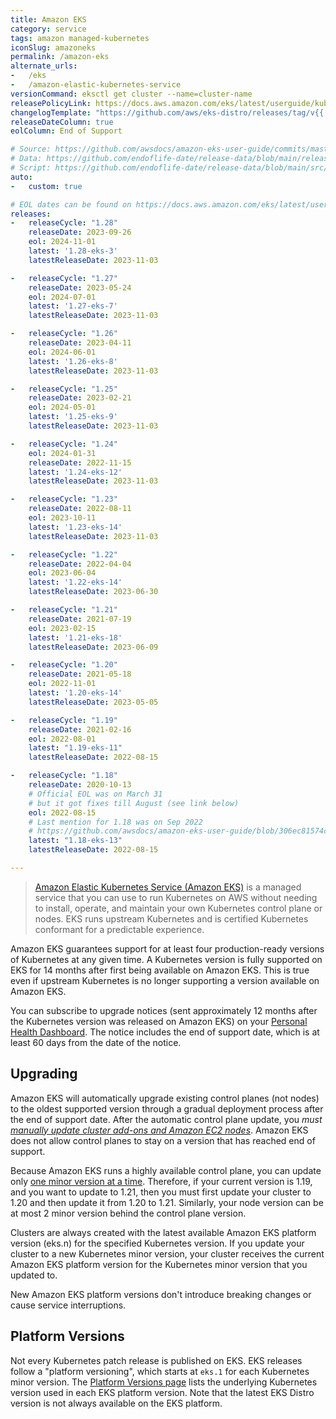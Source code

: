 ```yaml
---
title: Amazon EKS
category: service
tags: amazon managed-kubernetes
iconSlug: amazoneks
permalink: /amazon-eks
alternate_urls:
-   /eks
-   /amazon-elastic-kubernetes-service
versionCommand: eksctl get cluster --name=cluster-name
releasePolicyLink: https://docs.aws.amazon.com/eks/latest/userguide/kubernetes-versions.html
changelogTemplate: "https://github.com/aws/eks-distro/releases/tag/v{{'__LATEST__'|replace:'.','-'}}"
releaseDateColumn: true
eolColumn: End of Support

# Source: https://github.com/awsdocs/amazon-eks-user-guide/commits/master/doc_source/platform-versions.md as source
# Data: https://github.com/endoflife-date/release-data/blob/main/releases/eks.json
# Script: https://github.com/endoflife-date/release-data/blob/main/src/eks.py
auto:
-   custom: true

# EOL dates can be found on https://docs.aws.amazon.com/eks/latest/userguide/kubernetes-versions.html#kubernetes-release-calendar
releases:
-   releaseCycle: "1.28"
    releaseDate: 2023-09-26
    eol: 2024-11-01
    latest: '1.28-eks-3'
    latestReleaseDate: 2023-11-03

-   releaseCycle: "1.27"
    releaseDate: 2023-05-24
    eol: 2024-07-01
    latest: '1.27-eks-7'
    latestReleaseDate: 2023-11-03

-   releaseCycle: "1.26"
    releaseDate: 2023-04-11
    eol: 2024-06-01
    latest: '1.26-eks-8'
    latestReleaseDate: 2023-11-03

-   releaseCycle: "1.25"
    releaseDate: 2023-02-21
    eol: 2024-05-01
    latest: '1.25-eks-9'
    latestReleaseDate: 2023-11-03

-   releaseCycle: "1.24"
    eol: 2024-01-31
    releaseDate: 2022-11-15
    latest: '1.24-eks-12'
    latestReleaseDate: 2023-11-03

-   releaseCycle: "1.23"
    releaseDate: 2022-08-11
    eol: 2023-10-11
    latest: '1.23-eks-14'
    latestReleaseDate: 2023-11-03

-   releaseCycle: "1.22"
    releaseDate: 2022-04-04
    eol: 2023-06-04
    latest: '1.22-eks-14'
    latestReleaseDate: 2023-06-30

-   releaseCycle: "1.21"
    releaseDate: 2021-07-19
    eol: 2023-02-15
    latest: '1.21-eks-18'
    latestReleaseDate: 2023-06-09

-   releaseCycle: "1.20"
    releaseDate: 2021-05-18
    eol: 2022-11-01
    latest: '1.20-eks-14'
    latestReleaseDate: 2023-05-05

-   releaseCycle: "1.19"
    releaseDate: 2021-02-16
    eol: 2022-08-01
    latest: "1.19-eks-11"
    latestReleaseDate: 2022-08-15

-   releaseCycle: "1.18"
    releaseDate: 2020-10-13
    # Official EOL was on March 31
    # but it got fixes till August (see link below)
    eol: 2022-08-15
    # Last mention for 1.18 was on Sep 2022
    # https://github.com/awsdocs/amazon-eks-user-guide/blob/306ec81574cb60ae47b8dbc8834d6c9d0dd3fe66/doc_source/platform-versions.md
    latest: "1.18-eks-13"
    latestReleaseDate: 2022-08-15

---
```


> [Amazon Elastic Kubernetes Service (Amazon EKS)](https://aws.amazon.com/eks/) is a managed service
> that you can use to run Kubernetes on AWS without needing to install, operate, and maintain your
> own Kubernetes control plane or nodes. EKS runs upstream Kubernetes and is certified Kubernetes
> conformant for a predictable experience.

Amazon EKS guarantees support for at least four production-ready versions of Kubernetes at any given
time. A Kubernetes version is fully supported on EKS for 14 months after first being available on
Amazon EKS. This is true even if upstream Kubernetes is no longer supporting a version available on
Amazon EKS.

You can subscribe to upgrade notices (sent approximately 12 months after the Kubernetes version was
released on Amazon EKS) on your [Personal Health Dashboard](https://aws.amazon.com/premiumsupport/technology/personal-health-dashboard/).
The notice includes the end of support date, which is at least 60 days from the date of the notice.

## Upgrading

Amazon EKS will automatically upgrade existing control planes (not nodes) to the oldest supported
version through a gradual deployment process after the end of support date. After the automatic
control plane update, you _must [manually update cluster add-ons and Amazon EC2 nodes](https://docs.aws.amazon.com/eks/latest/userguide/update-cluster.html#update-existing-cluster)_.
Amazon EKS does not allow control planes to stay on a version that has reached end of support.

Because Amazon EKS runs a highly available control plane, you can update only
[one minor version at a time](https://kubernetes.io/releases/version-skew-policy/#kube-apiserver).
Therefore, if your current version is 1.19, and you want to update to 1.21, then you must first
update your cluster to 1.20 and then update it from 1.20 to 1.21.
Similarly, your node version can be at most 2 minor version behind the control plane version.

Clusters are always created with the latest available Amazon EKS platform version (eks.n) for the
specified Kubernetes version. If you update your cluster to a new Kubernetes minor version, your
cluster receives the current Amazon EKS platform version for the Kubernetes minor version that you
updated to.

New Amazon EKS platform versions don't introduce breaking changes or cause service interruptions.

## Platform Versions

Not every Kubernetes patch release is published on EKS. EKS releases follow a "platform versioning",
which starts at `eks.1` for each Kubernetes minor version. The
[Platform Versions page](https://docs.aws.amazon.com/eks/latest/userguide/platform-versions.html)
lists the underlying Kubernetes version used in each EKS platform version. Note that the latest
EKS Distro version is not always available on the EKS platform.
